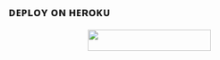 

## ᴅᴇᴘʟᴏʏ ᴏɴ ʜᴇʀᴏᴋᴜ
<p align="center"><a href="https://heroku.com/deploy?template=https://github.com/mrHypertrix/DokcerX2"> <img src="https://img.shields.io/badge/Deploy%20To%20Heroku-black?style=for-the-badge&logo=heroku" width="220" height="38.45"/></a></p>
 
